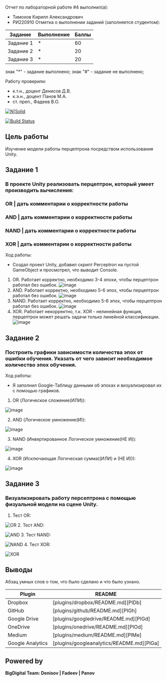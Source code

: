 Отчет по лабораторной работе #4 выполнил(а):
- Тимохов Кирилл Александрович
- РИ220910
Отметка о выполнении заданий (заполняется студентом):

| Задание | Выполнение | Баллы |
| ------ | ------ | ------ |
| Задание 1 | * | 60 |
| Задание 2 | * | 20 |
| Задание 3 | * | 20 |

знак "*" - задание выполнено; знак "#" - задание не выполнено;

Работу проверили:
- к.т.н., доцент Денисов Д.В.
- к.э.н., доцент Панов М.А.
- ст. преп., Фадеев В.О.

[![N|Solid](https://cldup.com/dTxpPi9lDf.thumb.png)](https://nodesource.com/products/nsolid)

[![Build Status](https://travis-ci.org/joemccann/dillinger.svg?branch=master)](https://travis-ci.org/joemccann/dillinger)

## Цель работы
Изучение модели работы перцептрона посредством использования Unity.

## Задание 1
### В проекте Unity реализовать перцептрон, который умеет производить вычисления:
### OR | дать комментарии о корректности работы
### AND | дать комментарии о корректности работы
### NAND | дать комментарии о корректности работы
### XOR | дать комментарии о корректности работы
Ход работы:
- Создал проект Unity, добавил скрипт Perceptron на пустой GameObject и просмотрел, что выводит Console.
1. OR. Работает корректно, необходимо 3-4 эпохи, чтобы перцептрон работал без ошибок.
![image](https://github.com/ManualCode/DA-in-GameDev-lab4/assets/120582775/423f2dde-cf04-422a-bc36-d6b6a52e66ba2)
2. AND. Работает корректно, необходимо 5-6 эпох, чтобы перцептрон работал без ошибок.
![image](https://github.com/ManualCode/DA-in-GameDev-lab4/assets/120582775/1c75371f-94bf-4a2b-9878-0ce5dd97640b)
3. NAND. Работает корректно, необходимо 5-6 эпох, чтобы перцептрон работал без ошибок.
![image](https://github.com/ManualCode/DA-in-GameDev-lab4/assets/120582775/2a114c48-6c38-47fc-bdf6-8a178c8df8a4)
4. XOR. Работает некорректно, т.к. XOR - нелинейная функция, перцептрон может решать задачи только линейной классификации.
![image](https://github.com/ManualCode/DA-in-GameDev-lab4/assets/120582775/8d7ef6fa-a944-4cc4-8fd1-c7fd82dc7199)

## Задание 2
### Построить графики зависимости количества эпох от ошибки обучения. Указать от чего зависит необходимое количество эпох обучения.

Ход работы:
- Я заполнил Google-Таблицу данными об эпохах и визуализировал их с помощью графиков.

1. OR (Логическое сложение(ИЛИ)):

![image](https://github.com/ManualCode/DA-in-GameDev-lab4/assets/120582775/69ca3a81-38cb-440b-9e12-c61f3b973d93)

2. AND (Логическое умножение(И)):

![image](https://github.com/ManualCode/DA-in-GameDev-lab4/assets/120582775/a5c541a4-c52d-4ac7-b89d-7016fe2623f9)

3. NAND (Инвертированное Логическое умножение(НЕ И)):

![image](https://github.com/ManualCode/DA-in-GameDev-lab4/assets/120582775/f9057b84-6518-48b5-b757-720dec2f9e0e)

4. XOR (Исключающая Логическая сумма((ИЛИ) и (НЕ И))):

![image](https://github.com/ManualCode/DA-in-GameDev-lab4/assets/120582775/10a39ef5-f540-4f6a-88d8-bfb961f473b3)

## Задание 3
### Визуализировать работу персептрона с помощью физуальной модели на сцене Unity.

1. Тест OR:

![OR](https://github.com/ManualCode/DA-in-GameDev-lab4/assets/120582775/201545aa-2a14-4136-b887-c24cb088c3b0)
2. Тест AND:

![AND](https://github.com/ManualCode/DA-in-GameDev-lab4/assets/120582775/1fa95746-eee5-4957-bfc8-5d5b36d85221)
3. Тест NAND:

![NAND](https://github.com/ManualCode/DA-in-GameDev-lab4/assets/120582775/fb3609c4-7fa5-46b9-ad6a-adc901f25f61)
4. Тест XOR:

![XOR](https://github.com/ManualCode/DA-in-GameDev-lab4/assets/120582775/b71e1e83-3ad5-4ab6-b1ad-38363766f873)

## Выводы

Абзац умных слов о том, что было сделано и что было узнано.

| Plugin | README |
| ------ | ------ |
| Dropbox | [plugins/dropbox/README.md][PlDb] |
| GitHub | [plugins/github/README.md][PlGh] |
| Google Drive | [plugins/googledrive/README.md][PlGd] |
| OneDrive | [plugins/onedrive/README.md][PlOd] |
| Medium | [plugins/medium/README.md][PlMe] |
| Google Analytics | [plugins/googleanalytics/README.md][PlGa] |

## Powered by

**BigDigital Team: Denisov | Fadeev | Panov**
